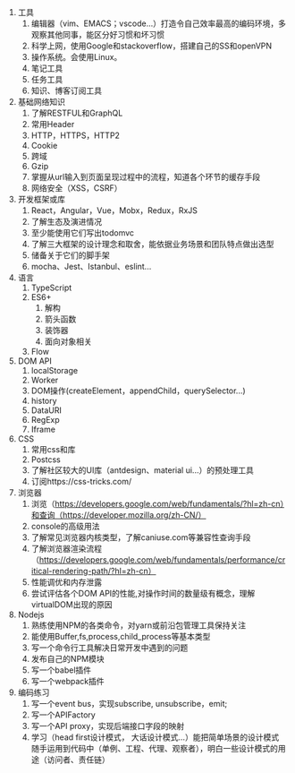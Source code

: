 1. 工具
    1. 编辑器（vim、EMACS；vscode...）打造令自己效率最高的编码环境，多观察其他同事，能区分好习惯和坏习惯
    2. 科学上网，使用Google和stackoverflow，搭建自己的SS和openVPN
    3. 操作系统。会使用Linux。
    4. 笔记工具
    5. 任务工具
    6. 知识、博客订阅工具
2. 基础网络知识
    1. 了解RESTFUL和GraphQL
    2. 常用Header
    3. HTTP，HTTPS，HTTP2
    4. Cookie
    5. 跨域
    6. Gzip
    7. 掌握从url输入到页面呈现过程中的流程，知道各个环节的缓存手段
    8. 网络安全（XSS，CSRF）
3. 开发框架或库
    1. React，Angular，Vue，Mobx，Redux，RxJS
    2. 了解生态及演进情况
    3. 至少能使用它们写出todomvc
    4. 了解三大框架的设计理念和取舍，能依据业务场景和团队特点做出选型
    5. 储备关于它们的脚手架
    6. mocha、Jest、Istanbul、eslint...
4. 语言
    1. TypeScript
    2. ES6+
        1. 解构
        2. 箭头函数
        3. 装饰器
        4. 面向对象相关
    3. Flow
5. DOM API
    1. localStorage
    2. Worker
    3. DOM操作(createElement，appendChild，querySelector...)
    4. history
    5. DataURI
    6. RegExp
    7. Iframe
6. CSS
    1. 常用css和库
    2. Postcss
    3. 了解社区较大的UI库（antdesign、material ui...）的预处理工具
    4. 订阅https://css-tricks.com/
7. 浏览器
    1. 浏览（https://developers.google.com/web/fundamentals/?hl=zh-cn）和查询（https://developer.mozilla.org/zh-CN/）
    2. console的高级用法
    3. 了解常见浏览器内核类型，了解caniuse.com等兼容性查询手段
    4. 了解浏览器渲染流程（https://developers.google.com/web/fundamentals/performance/critical-rendering-path/?hl=zh-cn）
    5. 性能调优和内存泄露
    6. 尝试评估各个DOM API的性能,对操作时间的数量级有概念，理解virtualDOM出现的原因
8. Nodejs
    1. 熟练使用NPM的各类命令，对yarn或前沿包管理工具保持关注
    2. 能使用Buffer,fs,process,child_process等基本类型
    3. 写一个命令行工具解决日常开发中遇到的问题
    4. 发布自己的NPM模块
    5. 写一个babel插件
    6. 写一个webpack插件
9. 编码练习
    1. 写一个event bus，实现subscribe, unsubscribe，emit;
    2. 写一个APIFactory
    3. 写一个API proxy，实现后端接口字段的映射
    4. 学习（head first设计模式， 大话设计模式...）能把简单场景的设计模式随手运用到代码中（单例、工程、代理、观察者），明白一些设计模式的用途（访问者、责任链）